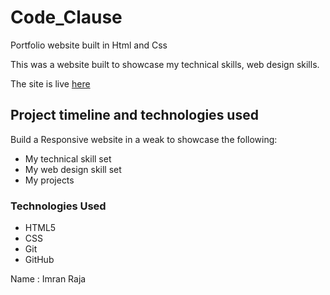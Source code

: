 # Code_Clause

Portfolio website built in Html and Css


This was a website built to showcase my technical skills, web design skills.

The site is live <a href="https://himanshuranjan977.github.io/CodeClause_project_02_Portfolio-Website/" target="_blank">here</a>


## Project timeline and technologies used

Build a Responsive website in a weak to showcase the following:
* My technical skill set
* My web design skill set
* My projects

### Technologies Used

* HTML5
* CSS
* Git
* GitHub

Name : Imran Raja



